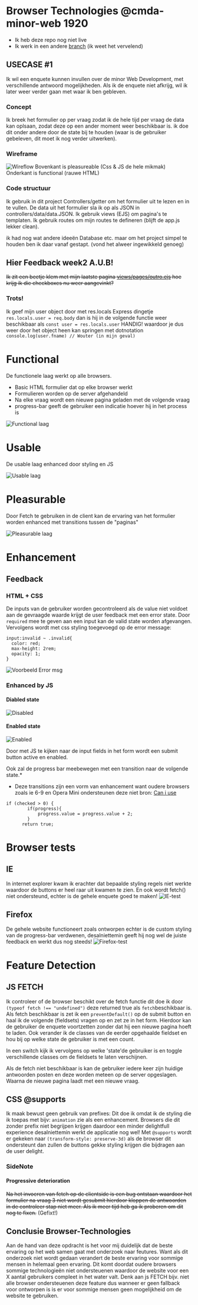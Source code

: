 # Browser Technologies @cmda-minor-web 1920
- Ik heb deze repo nog niet live
- Ik werk in een andere [branch](https://github.com/Mokerstier/browser-technologies-1920/tree/enquete/app) (ik weet het vervelend)

## USECASE #1 
Ik wil een enquete kunnen invullen over de minor Web Development, met verschillende antwoord mogelijkheden. Als ik de enquete niet afkrijg, wil ik later weer verder gaan met waar ik ben gebleven.

### Concept
Ik breek het formulier op per vraag zodat ik de hele tijd per vraag de data kan oplsaan, zodat deze op een ander moment weer beschikbaar is.
ik doe dit onder andere door de state bij te houden (waar is de gebruiker gebeleven, dit moet ik nog verder uitwerken).

### Wireframe
![Wireflow](https://github.com/Mokerstier/browser-technologies-1920/blob/master/img/20200318_134203.jpg?raw=true)
Bovenkant is pleasureable (Css & JS de hele mikmak)
Onderkant is functional (rauwe HTML)

### Code structuur
Ik gebruik in dit project Controllers/getter om het formulier uit te lezen en in te vullen. De data uit het formulier sla ik op als JSON in controllers/data/data.JSON.
Ik gebruik views (EJS) om pagina's te templaten.
Ik gebruik routes om mijn routes te defineren (blijft de app.js lekker clean).


ik had nog wat andere ideeën Database etc. maar om het project simpel te houden ben ik daar vanaf gestapt.
(vond het alweer ingewikkeld genoeg)

## Hier Feedback week2 A.U.B!
~~Ik zit een beetje klem met mijn laatste pagina [views/pages/outro.ejs](https://github.com/Mokerstier/browser-technologies-1920/blob/enquete/app/views/pages/outro.ejs) hoe krijg ik die checkboxes nu weer aangevinkt?~~ 

### Trots!
Ik geef mijn user object door met res.locals Express dingetje `res.locals.user = req.body` dan is hij in de volgende functie weer beschikbaar als `const user = res.locals.user` HANDIG!
waardoor je dus weer door het object heen kan springen met dotnotation `console.log(user.fname) // Wouter (in mijn geval)`

# Functional
De functionele laag werkt op alle browsers.
  - Basic HTML formulier dat op elke browser werkt
  - Formulieren worden op de server afgehandeld
  - Na elke vraag wordt een nieuwe pagina geladen met de volgende vraag
  - progress-bar geeft de gebruiker een indicatie hoever hij in het process is

![Functional laag](https://github.com/Mokerstier/browser-technologies-1920/blob/master/repo-img/localhost_8080_.png?raw=true)

# Usable
De usable laag enhanced door styling en JS

![Usable laag](https://github.com/Mokerstier/browser-technologies-1920/blob/master/repo-img/localhost_8080_(1).png?raw=true)

# Pleasurable
Door Fetch te gebruiken in de client kan de ervaring van het formulier worden enhanced met transitions tussen de "paginas"

![Pleasurable laag](https://github.com/Mokerstier/browser-technologies-1920/blob/master/repo-img/browsertechno.herokuapp.com_q1(2).png)
# Enhancement
## Feedback

### HTML + CSS
De inputs van de gebruiker worden gecontroleerd als de value niet voldoet aan de gevraagde waarde krijgt de user feedback met een error state.
Door `required` mee te geven aan een input kan de valid state worden afgevangen.
Vervolgens wordt met css styling toegevoegd op de error message:
```
input:invalid ~ .invalid{
  color: red;
  max-height: 2rem;
  opacity: 1;
}
```
![Voorbeeld Error msg](https://github.com/Mokerstier/browser-technologies-1920/blob/master/repo-img/localhost_8080_(1).png?raw=true)

### Enhanced by JS

#### Diabled state
![Disabled](https://github.com/Mokerstier/browser-technologies-1920/blob/master/repo-img/browsertechno.herokuapp.com_q1.png)
#### Enabled state
![Enabled](https://github.com/Mokerstier/browser-technologies-1920/blob/master/repo-img/browsertechno.herokuapp.com_q1(1).png?raw=true)

Door met JS te kijken naar de input fields in het form wordt een submit button active en enabled.

Ook zal de progress bar meebewegen met een transition naar de volgende state.*

* Deze transitions zijn een vorm van enhancement want oudere browsers zoals ie 6-9 en Opera Mini ondersteunen deze niet bron: [Can i use](https://caniuse.com/#feat=css-transitions)

```
if (checked > 0) {
        if(progress){
            progress.value = progress.value + 2;
        }
      return true;
```
# Browser tests
## IE
In internet explorer kwam ik erachter dat bepaalde styling regels niet werkte waardoor de buttons er heel raar uit kwamen te zien.
En ook wordt fetch() niet ondersteund, echter is de gehele enquete goed te maken!
![IE-test](https://github.com/Mokerstier/browser-technologies-1920/blob/master/repo-img/IE-screenshot.png)

## Firefox
De gehele website functioneert zoals ontworpen echter is de custom styling van de progress-bar verdwenen, desalniettemin geeft hij nog wel de juiste feedback en werkt dus nog steeds!
![Firefox-test](https://github.com/Mokerstier/browser-technologies-1920/blob/master/repo-img/firefox-screenshot.png)

# Feature Detection
## JS FETCH
Ik controleer of de browser beschikt over de fetch functie dit doe ik door `(typeof fetch !== "undefined")` deze returned true als `fetch`beschikbaar is.
Als fetch beschikbaar is zet ik een `preventDefault()` op de submit button en haal ik de volgende (fieldsets) vragen op en zet ze in het form.
Hierdoor kan de gebruiker de enquete voortzetten zonder dat hij een nieuwe pagina hoeft te laden.
Ook verander ik de classes van de eerder opgehaalde fieldset en hou bij op welke state de gebruiker is met een count.

In een switch kijk ik vervolgens op welke 'state'de gebruiker is en toggle verschillende classes om de fieldsets te laten verschijnen.

Als de fetch niet beschikbaar is kan de gebruiker iedere keer zijn huidige antwoorden posten en deze worden meteen op de server opgeslagen.
Waarna de nieuwe pagina laadt met een nieuwe vraag.

## CSS @supports
Ik maak bewust geen gebruik van prefixes:
Dit doe ik omdat ik de styling die ik toepas met bijv: `animation` zie als een enhancement.
Browsers die dit zonder prefix niet begrijpen krijgen daardoor een minder delightfull experience desalniettemin werkt de applicatie nog wel!
Met `@supports` wordt er gekeken naar `(transform-style: preserve-3d)` als de browser dit ondersteunt dan zullen de buttons gekke styling krijgen die bijdragen aan de user delight.

### SideNote
#### Progressive deterioration
~~Na het invoeren van fetch op de clientside is een bug ontstaan waardoor het formulier na vraag 3 niet wordt gesubmit hierdoor kloppen de antwoorden in de controleer stap niet meer.
Als ik meer tijd heb ga ik proberen om dit nog te fixen.~~ (Gefixt!)

## Conclusie Browser-Technologies
Aan de hand van deze opdracht is het voor mij duidelijk dat de beste ervaring op het web samen gaat met onderzoek naar feutures.
Want als dit onderzoek niet wordt gedaan verandert de beste ervaring voor sommige mensen in helemaal geen ervaring. Dit komt doordat oudere browsers sommige technologieën niet ondersteuenen waardoor de website voor een X aantal gebruikers compleet in het water valt. Denk aan js FETCH bijv. niet alle browser ondersteuenen deze feature dus wanneer er geen fallback voor ontworpen is is er voor sommige mensen geen mogelijkheid om de website te gebruiken.
